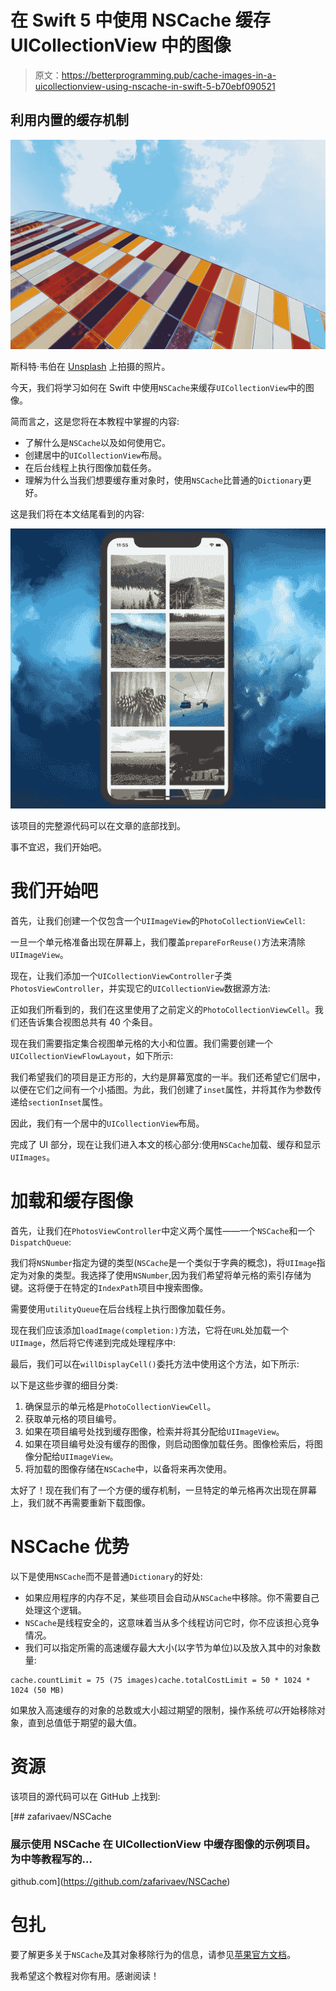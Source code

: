 # 在 Swift 5 中使用 NSCache 缓存 UICollectionView 中的图像

> 原文：<https://betterprogramming.pub/cache-images-in-a-uicollectionview-using-nscache-in-swift-5-b70ebf090521>

## 利用内置的缓存机制

![](img/7923db8a75d26f6b1db1ad70b25172b2.png)

斯科特·韦伯在 [Unsplash](https://unsplash.com?utm_source=medium&utm_medium=referral) 上拍摄的照片。

今天，我们将学习如何在 Swift 中使用`NSCache`来缓存`UICollectionView`中的图像。

简而言之，这是您将在本教程中掌握的内容:

*   了解什么是`NSCache`以及如何使用它。
*   创建居中的`UICollectionView`布局。
*   在后台线程上执行图像加载任务。
*   理解为什么当我们想要缓存重对象时，使用`NSCache`比普通的`Dictionary`更好。

这是我们将在本文结尾看到的内容:

![](img/337cc6392fbbe5ef8e3720eecf9c35e8.png)

该项目的完整源代码可以在文章的底部找到。

事不宜迟，我们开始吧。

# 我们开始吧

首先，让我们创建一个仅包含一个`UIImageView`的`PhotoCollectionViewCell`:

一旦一个单元格准备出现在屏幕上，我们覆盖`prepareForReuse()`方法来清除`UIImageView`。

现在，让我们添加一个`UICollectionViewController`子类`PhotosViewController`，并实现它的`UICollectionView`数据源方法:

正如我们所看到的，我们在这里使用了之前定义的`PhotoCollectionViewCell`。我们还告诉集合视图总共有 40 个条目。

现在我们需要指定集合视图单元格的大小和位置。我们需要创建一个`UICollectionViewFlowLayout`，如下所示:

我们希望我们的项目是正方形的，大约是屏幕宽度的一半。我们还希望它们居中，以便在它们之间有一个小插图。为此，我们创建了`inset`属性，并将其作为参数传递给`sectionInset`属性。

因此，我们有一个居中的`UICollectionView`布局。

完成了 UI 部分，现在让我们进入本文的核心部分:使用`NSCache`加载、缓存和显示`UIImages`。

# 加载和缓存图像

首先，让我们在`PhotosViewController`中定义两个属性——一个`NSCache`和一个`DispatchQueue`:

我们将`NSNumber`指定为键的类型(`NSCache`是一个类似于字典的概念)，将`UIImage`指定为对象的类型。我选择了使用`NSNumber`,因为我们希望将单元格的索引存储为键。这将便于在特定的`IndexPath`项目中搜索图像。

需要使用`utilityQueue`在后台线程上执行图像加载任务。

现在我们应该添加`loadImage(completion:)`方法，它将在`URL`处加载一个`UIImage`，然后将它传递到完成处理程序中:

最后，我们可以在`willDisplayCell()`委托方法中使用这个方法，如下所示:

以下是这些步骤的细目分类:

1.  确保显示的单元格是`PhotoCollectionViewCell`。
2.  获取单元格的项目编号。
3.  如果在项目编号处找到缓存图像，检索并将其分配给`UIImageView`。
4.  如果在项目编号处没有缓存的图像，则启动图像加载任务。图像检索后，将图像分配给`UIImageView`。
5.  将加载的图像存储在`NSCache`中，以备将来再次使用。

太好了！现在我们有了一个方便的缓存机制，一旦特定的单元格再次出现在屏幕上，我们就不再需要重新下载图像。

# NSCache 优势

以下是使用`NSCache`而不是普通`Dictionary`的好处:

*   如果应用程序的内存不足，某些项目会自动从`NSCache`中移除。你不需要自己处理这个逻辑。
*   `NSCache`是线程安全的，这意味着当从多个线程访问它时，你不应该担心竞争情况。
*   我们可以指定所需的高速缓存最大大小(以字节为单位)以及放入其中的对象数量:

```
cache.countLimit = 75 (75 images)cache.totalCostLimit = 50 * 1024 * 1024 (50 MB)
```

如果放入高速缓存的对象的总数或大小超过期望的限制，操作系统*可以*开始移除对象，直到总值低于期望的最大值。

# 资源

该项目的源代码可以在 GitHub 上找到:

[](https://github.com/zafarivaev/NSCache) [## zafarivaev/NSCache

### 展示使用 NSCache 在 UICollectionView 中缓存图像的示例项目。为中等教程写的…

github.com](https://github.com/zafarivaev/NSCache) 

# 包扎

要了解更多关于`NSCache`及其对象移除行为的信息，请参见[苹果官方文档](https://developer.apple.com/documentation/foundation/nscache)。

我希望这个教程对你有用。感谢阅读！
